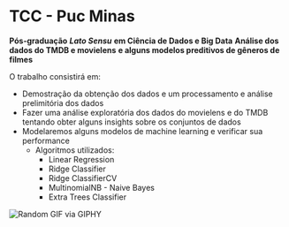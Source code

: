
# TCC - Puc Minas
 **Pós-graduação** _**Lato Sensu**_ **em Ciência de Dados e Big Data**
**Análise dos dados do TMDB e movielens** **e alguns modelos preditivos de gêneros de filmes**
<!-- Add buttons here -->
O trabalho consistirá em:
- Demostração da obtenção dos dados e um processamento e análise prelimitória dos dados
- Fazer uma análise exploratória dos dados do movielens e do TMDB tentando obter alguns insights sobre os conjuntos de dados
- Modelaremos alguns modelos de machine learning e verificar sua performance
	- Algoritmos utilizados:
		- Linear Regression
		- Ridge Classifier
		- Ridge ClassifierCV
		- MultinomialNB - Naive Bayes
		- Extra Trees Classifier

![Random GIF](https://media.giphy.com/media/DHqth0hVQoIzS/giphy.gif)
via GIPHY
